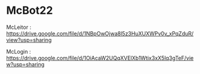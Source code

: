 # McBot22

McLeitor : https://drive.google.com/file/d/1NBpOwOjwa8l5z3HuXUXWPv0v_xPqZduR/view?usp=sharing

McLogin : https://drive.google.com/file/d/1OiAcaW2UQqXVElXb1Wtix3xX5lq3gTeF/view?usp=sharing
